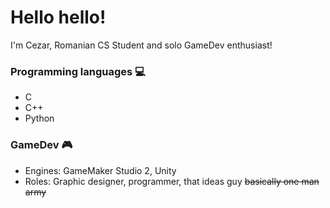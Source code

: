 # Hello hello!
I'm Cezar, Romanian CS Student and solo GameDev enthusiast!

### Programming languages 💻
- C
- C++
- Python

### GameDev 🎮
- Engines: GameMaker Studio 2, Unity
- Roles: Graphic designer, programmer, that ideas guy ~~basically one man army~~

<!---
CezarPetreanu/CezarPetreanu is a ✨ special ✨ repository because its `README.md` (this file) appears on your GitHub profile.
You can click the Preview link to take a look at your changes.
--->
